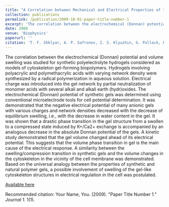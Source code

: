 ```yaml
---
title: "A Correlation between Mechanical and Electrical Properties of the Synthetic Hydrogel Chosen as an Experimental Model of Cytoskeleton"
collection: publications
permalink: /publication/2009-10-01-paper-title-number-1
excerpt: 'The correlation between the electrochemical (Donnan) potential and volume swelling was studied for synthetic polyelectrolyte hydrogels considered as models of cytoskeleton gel-forming biopolymers'
date: 2008
venue: 'Biophysics'
paperurl: ''
citation: 'T. F. Shklyar, A. P. Safronov, I. S. Klyuzhin, G. Pollack, F. A. Blyakhman (2008). &quot;A Correlation between Mechanical and Electrical Properties of the Synthetic Hydrogel Chosen as an Experimental Model of Cytoskeleton&quot; <i>Biophysics</i>. 53(6), pp. 544-9'
---
```

The correlation between the electrochemical (Donnan) potential and volume swelling was studied for synthetic polyelectrolyte hydrogels considered as models of cytoskeleton gel-forming biopolymers. Hydrogels involving polyacrylic and polymethacrylic acids with varying network density were synthesized by a radical polymerization in aqueous solution. Electrical charge was introduced into the gel network by partial neutralization of monomer acids with several alkali and alkali earth (hydr)oxides. The electrochemical (Donnan) potential of synthetic gels was determined using conventional microelectrode tools for cell potential determination. It was demonstrated that the negative electrical potential of many anionic gels with various charges and network densities decreased with the decrease of equilibrium swelling, i.e., with the decrease in water content in the gel. It was shown that a drastic phase transition in the gel structure from a swollen to a compressed state induced by K+/Ca2+ exchange is accompanied by an analogous decrease in the absolute Donnan potential of the gels. A kinetic study demonstrated that the gel volume changed ahead of its electrical potential. This suggests that the volume phase transition in gel is the main cause of the electrical response. A similarity between the swelling/compression transition in synthetic gels and the volume changes in the cytoskeleton in the vicinity of the cell membrane was demonstrated. Based on the universal analogy between the properties of synthetic and natural polymer gels, a possible involvement of swelling of the gel-like cytoskeleton structures in electrical regulation in the cell was postulated.

[Available here](https://link.springer.com/article/10.1134/S0006350908060146)

Recommended citation: Your Name, You. (2009). "Paper Title Number 1." <i>Journal 1</i>. 1(1).